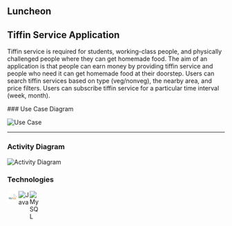 ## Luncheon
## Tiffin Service Application

<p>
  Tiffin service is required for students, working-class people, and physically challenged people where they can get homemade food. The aim of an application is that people can earn money by providing tiffin service and people who need it can get homemade food at their doorstep. Users can search tiffin services based on type (veg/nonveg), the nearby area, and price filters. Users can subscribe tiffin service for a particular time interval (week, month). 
</p>
### Use Case Diagram

<p>
<img height="600px" width="800px" alt="Use Case" src="https://github.com/Brij15/Luncheon/blob/main/images/usecase-diagram.jpeg" />
</p>
<hr>

### Activity Diagram
<img height="600px" width="800px" alt="Activity Diagram" src="https://github.com/Brij15/Luncheon/blob/main/images/activity-diagram.jpeg" />

### Technologies
<img align="left" alt="MySQL" width="26px" src="https://raw.githubusercontent.com/github/explore/80688e429a7d4ef2fca1e82350fe8e3517d3494d/topics/mysql/mysql.png" />
<img align="left" alt="Java" width="26px" src="https://cdn.iconscout.com/icon/free/png-512/java-23-225999.png" />
<img align="left" alt="MySQL" width="26px" src="https://upload.wikimedia.org/wikipedia/commons/3/3e/Android_logo_2019.png" />


